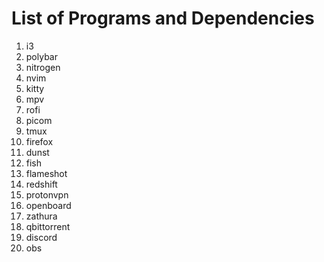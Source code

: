 # List of Programs and Dependencies

1. i3
2. polybar
3. nitrogen
4. nvim
5. kitty
6. mpv
7. rofi
8. picom
9. tmux
10. firefox
11. dunst
12. fish
13. flameshot
14. redshift
15. protonvpn
16. openboard
17. zathura
18. qbittorrent
19. discord
20. obs
